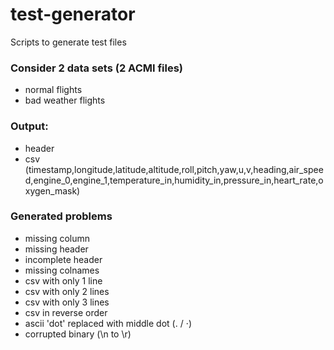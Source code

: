# test-generator
Scripts to generate test files

### Consider 2 data sets (2 ACMI files)
- normal flights
- bad weather flights

### Output:
- header
- csv (timestamp,longitude,latitude,altitude,roll,pitch,yaw,u,v,heading,air_speed,engine_0,engine_1,temperature_in,humidity_in,pressure_in,heart_rate,oxygen_mask)

### Generated problems
- missing column
- missing header
- incomplete header
- missing colnames
- csv with only 1 line
- csv with only 2 lines
- csv with only 3 lines
- csv in reverse order
- ascii 'dot' replaced with middle dot (. / ⋅)
- corrupted binary (\n to \r)

